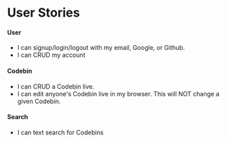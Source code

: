 # User Stories

#### User
* I can signup/login/logout with my email, Google, or Github.
* I can CRUD my account

#### Codebin
* I can CRUD a Codebin live.
* I can edit anyone's Codebin live in my browser. This will NOT change a given Codebin.

#### Search
* I can text search for Codebins 

